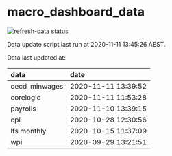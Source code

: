 
<!-- README.md is generated from README.Rmd. Please edit that file -->

# macro\_dashboard\_data

<!-- badges: start -->

![refresh-data
status](https://github.com/MattCowgill/macro_dashboard_data/workflows/refresh-data/badge.svg)

<!-- badges: end -->

Data update script last run at 2020-11-11 13:45:26 AEST.

Data last updated at:

| data           | date                |
| :------------- | :------------------ |
| oecd\_minwages | 2020-11-11 13:39:52 |
| corelogic      | 2020-11-11 11:53:28 |
| payrolls       | 2020-11-10 13:39:15 |
| cpi            | 2020-10-28 12:30:56 |
| lfs monthly    | 2020-10-15 11:37:09 |
| wpi            | 2020-09-29 13:21:51 |
